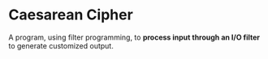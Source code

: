 # Caesarean Cipher
A program, using filter programming, to **process input through an I/O filter** to generate customized output.

